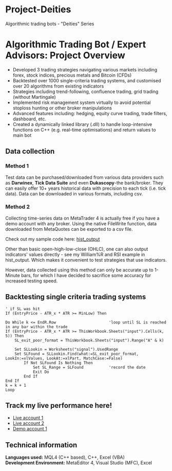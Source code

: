 # Project-Deities
Algorithmic trading bots - "Deities" Series

# Algorithmic Trading Bot / Expert Advisors: Project Overview
* Developed 3 trading strategies navigating various markets including forex, stock indices, precious metals and Bitcoin (CFDs)
* Backtested over 1000 single-criteria trading systems, and customised over 20 algorithms from existing indicators
* Strategies including trend-following, confluence trading, grid trading (without Martingale)
* Implemented risk management system virtually to avoid potential stoploss hunting or other broker manipulations
* Advanced features including: hedging, equity curve trading, trade filters, dashboard, etc.
* Created a dynamically linked library (.dll) to handle loop-intensive functions on C++ (e.g. real-time optimisations) and return values to main bot

## Data collection
### Method 1
Test data can be purchased/downloaded from various data providers such as **Darwinex**, **Tick Data Suite** and even **Dukascopy**-the bank/broker. They can easily offer 10+ years historical data with precision to each tick (i.e. tick data). Data can be downloaded in various formats, including csv.
### Method 2
Collecting time-series data on MetaTrader 4 is actually free if you have a demo account with any broker. Using the native FileWrite function, data downloaded from MetaQuotes can be exported to a csv file.  
  
Check out my sample code here: [hist_output](https://github.com/urinethrower/Project-Deities/blob/main/hist_output.mq4)  
  
Other than basic open-high-low-close (OHLC), one can also output indicators' values directly - see my William%R and RSI example in hist_output. Which makes it convenient to test strategies that use indicators.  
  
However, data collected using this method can only be accurate up to 1-Minute bars, for which I have decided to sacrifice some accuracy for increased testing speed.

## Backtesting single criteria trading systems

```
' if SL was hit
If (EntryPrice - ATR_x * ATR >= MinLow) Then

Do While k <= EndR.Row                       'loop until SL is reached in any bar within the trade
If (EntryPrice - ATR_x * ATR >= ThisWorkbook.Sheets("input").Cells(k, 5)) Then
    SL_exit_poor_format = ThisWorkbook.Sheets("input").Range("A" & k)

    Set SLLookin = Worksheets("signal").UsedRange
    Set SLFound = SLLookin.Find(what:=SL_exit_poor_format, LookIn:=xlValues, LookAt:=xlPart, MatchCase:=False)
        If Not SLFound Is Nothing Then
            Set SL_Range = SLFound           'record the date
            Exit Do
        End If
End If
k = k + 1
Loop
``` 

## Track my live performance here!
* [Live account 1](https://www.mql5.com/en/signals/1530022?utm_source=www.twitter.com&utm_campaign=en.signals.sharing.desktop&date=1653775200)
* [Live account 2](https://www.mql5.com/en/signals/1350008?utm_source=www.twitter.com&utm_campaign=en.signals.sharing.desktop&date=1653775200)
* [Demo account 1](https://www.mql5.com/en/signals/1546848?utm_source=www.twitter.com&utm_campaign=en.signals.sharing.desktop&date=1653775200)

## Technical information
**Languages used:** MQL4 (C++ based), C++, Excel (VBA)  
**Development Environment:** MetaEditor 4, Visual Studio (MFC), Excel
